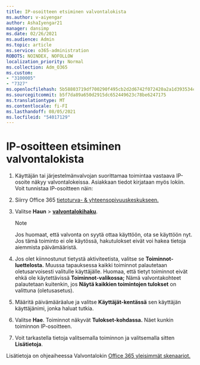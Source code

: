 ```yaml
---
title: IP-osoitteen etsiminen valvontalokista
ms.author: v-aiyengar
author: AshaIyengar21
manager: dansimp
ms.date: 02/26/2021
ms.audience: Admin
ms.topic: article
ms.service: o365-administration
ROBOTS: NOINDEX, NOFOLLOW
localization_priority: Normal
ms.collection: Adm_O365
ms.custom:
- "3100005"
- "7327"
ms.openlocfilehash: 5b58803719df700290f495cb2d2d6742f072420a2a1d393534ca165bb5a14fbb
ms.sourcegitcommit: b5f7da89a650d2915dc652449623c78be6247175
ms.translationtype: MT
ms.contentlocale: fi-FI
ms.lasthandoff: 08/05/2021
ms.locfileid: "54017129"
---
```

# <a name="find-the-ip-address-in-audit-log"></a>IP-osoitteen etsiminen valvontalokista

1. Käyttäjän tai järjestelmänvalvojan suorittamaa toimintaa vastaava IP-osoite näkyy valvontalokeissa. Asiakkaan tiedot kirjataan myös lokiin. Voit tunnistaa IP-osoitteen näin:

1. Siirry Office 365 [tietoturva- & yhteensopivuuskeskukseen.](https://go.microsoft.com/fwlink/p/?linkid=2077143)
1. Valitse **Haun**  >  **[valvontalokihaku](https://go.microsoft.com/fwlink/?linkid=2103759)**.
    > [!NOTE]
    > Jos huomaat, että valvonta on syytä ottaa käyttöön, ota se käyttöön nyt. Jos tämä toiminto ei ole käytössä, hakutulokset eivät voi hakea tietoja aiemmista päivämääristä.
1. Jos olet kiinnostunut tietystä aktiviteetista, valitse se **Toiminnot-luettelosta.** Muussa tapauksessa kaikki toiminnot palautetaan oletusarvoisesti valitulle käyttäjälle. Huomaa, että tietyt toiminnot eivät ehkä ole käytettävissä **Toiminnot-valikossa;** Nämä valvontakohteet palautetaan kuitenkin, jos **Näytä kaikkien toimintojen tulokset** on valittuna (oletusasetus).
1. Määritä päivämääräalue ja valitse **Käyttäjät-kentässä** sen käyttäjän käyttäjänimi, jonka haluat tutkia.
1. Valitse **Hae**. Toiminnot näkyvät **Tulokset-kohdassa.** Näet kunkin toiminnon IP-osoitteen.
1. Voit tarkastella tietoja valitsemalla toiminnon ja valitsemalla sitten **Lisätietoja**.

Lisätietoja on ohjeaiheessa Valvontalokin [Office 365 yleisimmät skenaariot.](https://go.microsoft.com/fwlink/?linkid=2103944)